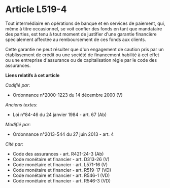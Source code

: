# Article L519-4

Tout intermédiaire en opérations de banque et en services de paiement, qui, même à titre occasionnel, se voit confier des
fonds en tant que mandataire des parties, est tenu à tout moment de justifier d'une garantie financière spécialement affectée
au remboursement de ces fonds aux clients.

Cette garantie ne peut résulter que d'un engagement de caution pris par un établissement de crédit ou une société de
financement habilité à cet effet ou une entreprise d'assurance ou de capitalisation régie par le code des assurances.

**Liens relatifs à cet article**

_Codifié par_:

  - Ordonnance n°2000-1223 du 14 décembre 2000 (V)

_Anciens textes_:

  - Loi n°84-46 du 24 janvier 1984 - art. 67 (Ab)

_Modifié par_:

  - Ordonnance n°2013-544 du 27 juin 2013 - art. 4

_Cité par_:

  - Code des assurances - art. R421-24-3 (Ab)
  - Code monétaire et financier - art. D313-26 (V)
  - Code monétaire et financier - art. L571-16 (V)
  - Code monétaire et financier - art. R519-17 (VD)
  - Code monétaire et financier - art. R546-1 (VD)
  - Code monétaire et financier - art. R546-3 (VD)
